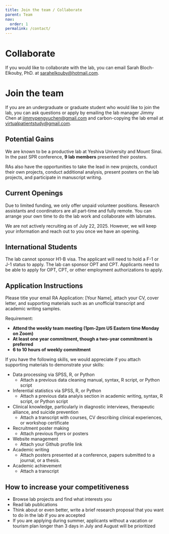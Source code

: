 ```yaml
---
title: Join the team / Collaborate
parent: Team
nav:
  order: 1
permalink: /contact/
---
```


# Collaborate

If you would like to collaborate with the lab, you can email Sarah Bloch-Elkouby, PhD. at [sarahelkouby@hotmail.com](mailto:sarahelkouby@hotmail.com).


# Join the team

If you are an undergraduate or graduate student who would like to join the lab, you can ask questions or apply by emailing the lab manager Jimmy Chen at [jimmypengyuchen@gmail.com](mailto:jimmypengyuchen@gmail.com) and carbon-copying the lab email at [virtualpatientstudy@gmail.com](mailto:virtualpatientstudy@gmail.com). 


## Potential Gains

We are known to be a productive lab at Yeshiva University and Mount Sinai. In the past SPR conference, **9 lab members** presented their posters. 

RAs also have the opportunities to take the lead in new projects, conduct their own projects, conduct additional analysis, present posters on the lab projects, and participate in manuscript writing. 

## Current Openings

Due to limited funding, we only offer unpaid volunteer positions. Research assistants and coordinators are all part-time and fully remote. You can arrange your own time to do the lab work and collaborate with labmates. 

We are not actively recruiting as of July 22, 2025. However, we will keep your information and reach out to you once we have an opening. 

## International Students

The lab cannot sponsor H1-B visa. The applicant will need to hold a F-1 or J-1 status to apply. The lab can sponsor OPT and CPT. Applicants need to be able to apply for OPT, CPT, or other employment authorizations to apply. 

## Application Instructions
Please title your email RA Application: [Your Name], attach your CV, cover letter, and supporting materials such as an unofficial transcript and academic writing samples. 

Requirement: 
* **Attend the weekly team meeting (1pm-2pm US Eastern time Monday on Zoom)**
* **At least one year commitment, though a two-year commitment is preferred**
* **6 to 10 hours of weekly commitment**

If you have the following skills, we would appreciate if you attach supporting materials to demonstrate your skills:
* Data processing via SPSS, R, or Python 
    * Attach a previous data cleaning manual, syntax, R script, or Python script
* Inferential statistics via SPSS, R, or Python
    * Attach a previous data analyis section in academic writing, syntax, R script, or Python script
* Clinical knowledge, particularly in diagnostic interviews, therapeutic alliance, and suicide prevention
    * Attach a transcript with courses, CV describing clinical experiences, or workshop certificate
* Recruitment poster making
    * Attach previous flyers or posters
* Website management
    * Attach your Github profile link
* Academic writing
    * Attach posters presented at a conference, papers submitted to a journal, or a thesis. 
* Academic achievement 
    * Attach a transcript

## How to increase your competitiveness

* Browse lab projects and find what interests you
* Read lab publications
* Think about or even better, write a brief research proposal that you want to do in the lab if you are accepted
* If you are applying during summer, applicants without a vacation or tourism plan longer than 3 days in July and August will be prioritized
